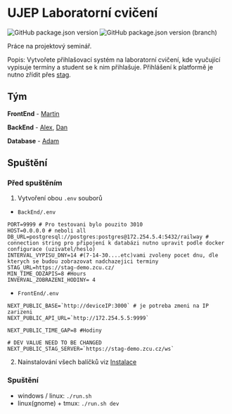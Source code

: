 # UJEP Laboratorní cvičení

![GitHub package.json version](https://img.shields.io/github/package-json/v/kopytkg/laborky/Dev?filename=FrontEnd%2Fpackage.json&label=FrontEnd) ![GitHub package.json version (branch)](https://img.shields.io/github/package-json/v/kopytkg/laborky/Dev?filename=BackEnd%2Fversion.json&label=BackEnd)



Práce na projektový seminář.

Popis: Vytvořete přihlašovací systém na laboratorní cvičení, kde vyučující vypisuje termíny a student se k nim přihlašuje. Přihlášení k platformě je nutno zřídit přes [stag](http://stag.ujep.cz/).


## Tým

**FrontEnd** - [Martin](https://github.com/kopytkg)

**BackEnd** -
[Alex](https://github.com/Bumross), [Dan](https://github.com/DanielRiha8906)

**Database** - [Adam](https://github.com/Midiros) 


## Spuštění

### Před spuštěním
1. Vytvoření obou `.env` souborů
- `BackEnd/.env`
```env
PORT=9999 # Pro testovani bylo pouzito 3010
HOST=0.0.0.0 # neboli all
DB_URL=postgresql://postgres:postgres@172.254.5.4:5432/railway # connection string pro připojení k databázi nutno upravit podle docker configurace (uzivatel/heslo)
INTERVAL_VYPISU_DNY=14 #(7-14-30....etc)vami zvoleny pocet dnu, dle kterych se budou zobrazovat nadchazejici terminy
STAG_URL=https://stag-demo.zcu.cz/
MIN_TIME_ODZAPIS=8 #Hours
INVERVAL_ZOBRAZENI_HODINY= 4
```
- `FrontEnd/.env`
```env
NEXT_PUBLIC_BASE=`http://deviceIP:3000` # je potreba zmeni na IP zarizeni
NEXT_PUBLIC_API_URL=`http://172.254.5.5:9999`

NEXT_PUBLIC_TIME_GAP=8 #Hodiny

# DEV VALUE NEED TO BE CHANGED
NEXT_PUBLIC_STAG_SERVER=`https://stag-demo.zcu.cz/ws`
```

2. Nainstalování všech balíčků viz [Instalace](#instalace)

### Spuštění
- windows / linux: `./run.sh`
- linux(gnome) + tmux: `./run.sh dev`
